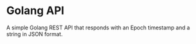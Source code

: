 # Golang API 
A simple Golang REST API that responds with an Epoch timestamp and a string in JSON format.

